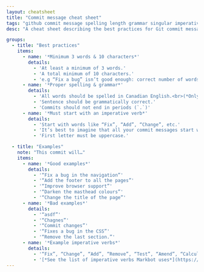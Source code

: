 ```yaml
---
layout: cheatsheet
title: "Commit message cheat sheet"
tags: "github commit message spelling length grammar singular imperative verb cheat sheet"
desc: "A cheat sheet describing the best practices for Git commit messages."

groups:
  - title: "Best practices"
    items:
      - name: '*Minimum 3 words & 10 characters*'
        details:
          - 'At least a minimum of 3 words.'
          - 'A total minimum of 10 characters.'
          - 'e.g “Fix a bug” isn’t good enough: correct number of words, too few characters.'
      - name: '*Proper spelling & grammar*'
        details:
          - 'All words should be spelled in Canadian English.<br>(*Only the commit message itself matters—American `color` in your code is okay.*)'
          - 'Sentence should be grammatically correct.'
          - 'Commits should not end in periods (`.`)'
      - name: '*Must start with an imperative verb*'
        details:
          - 'Start with words like “Fix”, “Add”, “Change”, etc.'
          - 'It’s best to imagine that all your commit messages start with the phrase: **“This commit will…”**'
          - 'First letter must be uppercase.'

  - title: "Examples"
    note: "This commit will…"
    items:
      - name: '*Good examples*'
        details:
          - '“Fix a bug in the navigation”'
          - '“Add the footer to all the pages”'
          - '“Improve browser support”'
          - '“Darken the masthead colours”'
          - '“Change the title of the page”'
      - name: '*Bad examples*'
        details:
          - '“asdf”'
          - '“Chagnes”'
          - '“Commit changes”'
          - '“Fixes a bug in the CSS”'
          - '“Remove the last section.”'
      - name: '*Example imperative verbs*'
        details:
          - '“Fix”, “Change”, “Add”, “Remove”, “Test”, “Amend”, “Calculate”, “Correct”, “Finish”, “Disable”, “Darken”, “Lighten”, “Format”, “Extract”, “Improve”, “Push”'
          - '[*See the list of imperative verbs Markbot uses*](https://github.com/thomasjbradley/markbot/blob/master/app/checks/git/best-practices/verb-white-list.json)'
---
```

